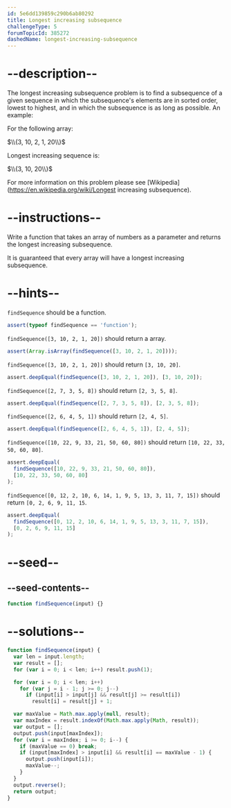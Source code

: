 ```yaml
---
id: 5e6dd139859c290b6ab80292
title: Longest increasing subsequence
challengeType: 5
forumTopicId: 385272
dashedName: longest-increasing-subsequence
---
```


# --description--

The longest increasing subsequence problem is to find a subsequence of a given sequence in which the subsequence's elements are in sorted order, lowest to highest, and in which the subsequence is as long as possible. An example:

For the following array:

$\\{3, 10, 2, 1, 20\\}$

Longest increasing sequence is:

$\\{3, 10, 20\\}$

For more information on this problem please see [Wikipedia](https://en.wikipedia.org/wiki/Longest increasing subsequence).

# --instructions--

Write a function that takes an array of numbers as a parameter and returns the longest increasing subsequence.

It is guaranteed that every array will have a longest increasing subsequence.

# --hints--

`findSequence` should be a function.

```js
assert(typeof findSequence == 'function');
```

`findSequence([3, 10, 2, 1, 20])` should return a array.

```js
assert(Array.isArray(findSequence([3, 10, 2, 1, 20])));
```

`findSequence([3, 10, 2, 1, 20])` should return `[3, 10, 20]`.

```js
assert.deepEqual(findSequence([3, 10, 2, 1, 20]), [3, 10, 20]);
```

`findSequence([2, 7, 3, 5, 8])` should return `[2, 3, 5, 8]`.

```js
assert.deepEqual(findSequence([2, 7, 3, 5, 8]), [2, 3, 5, 8]);
```

`findSequence([2, 6, 4, 5, 1])` should return `[2, 4, 5]`.

```js
assert.deepEqual(findSequence([2, 6, 4, 5, 1]), [2, 4, 5]);
```

`findSequence([10, 22, 9, 33, 21, 50, 60, 80])` should return `[10, 22, 33, 50, 60, 80]`.

```js
assert.deepEqual(
  findSequence([10, 22, 9, 33, 21, 50, 60, 80]),
  [10, 22, 33, 50, 60, 80]
);
```

`findSequence([0, 12, 2, 10, 6, 14, 1, 9, 5, 13, 3, 11, 7, 15])` should return `[0, 2, 6, 9, 11, 15`.

```js
assert.deepEqual(
  findSequence([0, 12, 2, 10, 6, 14, 1, 9, 5, 13, 3, 11, 7, 15]),
  [0, 2, 6, 9, 11, 15]
);
```

# --seed--

## --seed-contents--

```js
function findSequence(input) {}
```

# --solutions--

```js
function findSequence(input) {
  var len = input.length;
  var result = [];
  for (var i = 0; i < len; i++) result.push(1);

  for (var i = 0; i < len; i++)
    for (var j = i - 1; j >= 0; j--)
      if (input[i] > input[j] && result[j] >= result[i])
        result[i] = result[j] + 1;

  var maxValue = Math.max.apply(null, result);
  var maxIndex = result.indexOf(Math.max.apply(Math, result));
  var output = [];
  output.push(input[maxIndex]);
  for (var i = maxIndex; i >= 0; i--) {
    if (maxValue == 0) break;
    if (input[maxIndex] > input[i] && result[i] == maxValue - 1) {
      output.push(input[i]);
      maxValue--;
    }
  }
  output.reverse();
  return output;
}
```
